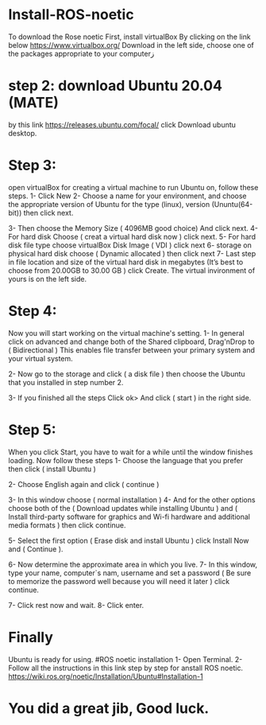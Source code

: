 # Install-ROS-noetic
To download the Rose noetic
First, install virtualBox By clicking on the link below 
https://www.virtualbox.org/
Download in the left side, choose one of the packages appropriate to your computerز

# step 2: download Ubuntu 20.04 (MATE)
by this link https://releases.ubuntu.com/focal/
click Download ubuntu desktop. 

# Step 3: 
open virtualBox for creating a virtual machine to run Ubuntu on, follow these steps.
1- Click New
2- Choose a name for your environment, and choose the appropriate version of Ubuntu 
for the type (linux), version (Ununtu(64-bit)) then click next.

3- Then choose the Memory Size ( 4096MB good choice) And click next.
4- For hard disk Choose ( creat a virtual hard disk now ) click next.
5- For hard disk file type choose virtualBox Disk Image ( VDI ) click next 
6- storage on physical hard disk choose ( Dynamic allocated ) then click next 
7- Last step in file location and size of the virtual hard disk in megabytes (It’s best to choose from 20.00GB to 30.00 GB ) click Create.
The virtual invironment of yours is on the left side.

# Step 4:
Now you will start working on the virtual machine's setting.
1- In general click on advanced and change both of the Shared clipboard, Drag'nDrop to ( Bidirectional )
This enables file transfer between your primary system and your virtual system.

2- Now go to the storage and click ( a disk file ) then choose the Ubuntu that you installed in step number 2. 

3- If you finished all the steps Click ok>
And click ( start ) in the right side.

# Step 5: 
When you click Start, you have to wait for a while until the window finishes loading.
Now follow these steps 
1- Choose the language that you prefer then click ( install Ubuntu ) 

2- Choose English again and click ( continue ) 

3- In this window choose ( normal installation ) 
4- And for the other options choose both of the ( Download updates while installing Ubuntu ) and ( Install third-party software for graphics and Wi-fi hardware and additional media formats ) then click continue.

5- Select the first option ( Erase disk and install Ubuntu ) click Install Now and ( Continue ). 

6- Now determine the approximate area in which you live. 
7- In this window, type your name, computer`s nam, username and set a password ( Be sure to memorize the password well because you will need it later ) click continue. 

7- Click rest now and wait.
8- Click enter.

# Finally 
Ubuntu is ready for using.
#ROS noetic installation 
1- Open Terminal.
2- Follow all the instructions in this link step by step for anstall ROS noetic.
https://wiki.ros.org/noetic/Installation/Ubuntu#Installation-1

# You did a great jib, Good luck.
 
